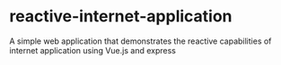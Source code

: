 # reactive-internet-application
A simple web application that demonstrates the reactive capabilities of internet application using Vue.js and express 

